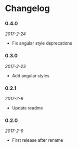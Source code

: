 # Changelog

### 0.4.0
*2017-2-24*
* Fix angular style deprecations

### 0.3.0
*2017-2-23*
* Add angular styles

### 0.2.1
*2017-2-9*
* Update readme

### 0.2.0
*2017-2-9*
* First release after rename
